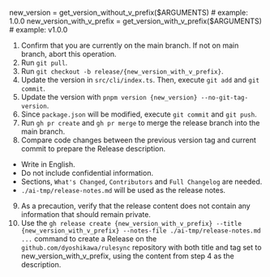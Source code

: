 new_version = get_version_without_v_prefix($ARGUMENTS) # example: 1.0.0
new_version_with_v_prefix = get_version_with_v_prefix($ARGUMENTS) # example: v1.0.0

1. Confirm that you are currently on the main branch. If not on main branch, abort this operation.
2. Run `git pull`.
3. Run `git checkout -b release/{new_version_with_v_prefix}`.
4. Update the version in `src/cli/index.ts`. Then, execute `git add` and `git commit`.
5. Update the version with `pnpm version {new_version} --no-git-tag-version`.
6. Since `package.json` will be modified, execute `git commit` and `git push`.
7. Run `gh pr create` and `gh pr merge` to merge the release branch into the main branch.
8. Compare code changes between the previous version tag and current commit to prepare the Release description.
  - Write in English.
  - Do not include confidential information.
  - Sections, `What's Changed`, `Contributors` and `Full Changelog` are needed.
  - `./ai-tmp/release-notes.md` will be used as the release notes.
9. As a precaution, verify that the release content does not contain any information that should remain private.
10. Use the `gh release create {new_version_with_v_prefix} --title {new_version_with_v_prefix} --notes-file ./ai-tmp/release-notes.md ...` command to create a Release on the `github.com/dyoshikawa/rulesync` repository with both title and tag set to new_version_with_v_prefix, using the content from step 4 as the description.
